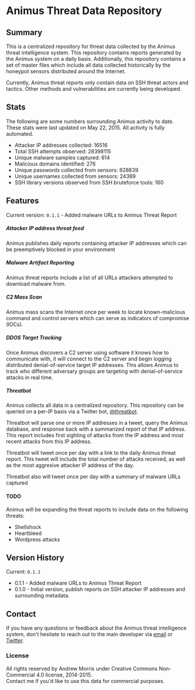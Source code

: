 # Animus Threat Data Repository
## Summary

This is a centralized repository for threat data collected by the Animus threat intelligence system. This repository contains reports generated by the Animus system on a daily basis. Additionally, this repository contains a set of
master files which include all data collected historically by the honeypot sensors distributed around the Internet.  

Currently, Animus threat reports only contain data on SSH threat actors and tactics. Other methods and vulnerabilities are currently being developed.  

## Stats

The following are some numbers surrounding Animus activity to date. These stats were last updated on May 22, 2015. All activity 
is fully automated.
* Attacker IP addresses collected: 16516
* Total SSH attempts observed: 28398115
* Unique malware samples captured: 614
* Malicious domains identified: 276
* Unique passwords collected from sensors: 828839
* Unique usernames collected from sensors: 24389
* SSH library versions observed from SSH bruteforce tools: 160

## Features

Current version: ```0.1.1``` - Added malware URLs to Animus Threat Report  

##### Attacker IP address threat feed

Animus publishes daily reports containing attacker IP addresses which can be preemptively blocked in your environment  

##### Malware Artifact Reporting

Animus threat reports include a list of all URLs attackers attempted to download malware from.  

##### C2 Mass Scan

Animus mass scans the Internet once per week to locate known-malicious command and control servers which can serve as indicators of compromise (IOCs).  

##### DDOS Target Tracking

Once Animus discovers a C2 server using software it knows how to communicate with, it will connect to the C2 server and begin logging distributed denial-of-service target IP addresses. This allows Animus to track who different
adversary groups are targeting with denial-of-service attacks in real time.  

##### Threatbot

Animus collects all data in a centralized repository. This repository can be queried on a per-IP basis via a Twitter bot, [@threatbot](https://twitter.com/threatbot).  

Threatbot will parse one or more IP addresses in a tweet, query the Animus database, and response back with a summarized report of that IP address. This report includes first sighting of attacks from the IP address and most recent 
attacks from this IP address.  

Threatbot will tweet once per day with a link to the daily Animus threat report. This tweet will include the total number of attacks received, as well as the most aggresive attacker IP address of the day. 

Threatbot also will tweet once per day with a summary of malware URLs captured

#### TODO

Animus will be expanding the threat reports to include data on the following threats:
* Shellshock
* Heartbleed
* Wordpress attacks

## Version History

Current: ```0.1.1```  

* 0.1.1 - Added malware URLs to Animus Threat Report
* 0.1.0 - Initial version, publish reports on SSH attacker IP addresses and surrounding metadata.

## Contact

If you have any questions or feedback about the Animus threat intelligence system, don't hesitate to reach out to the main developer via [email](mailto:andrew@morris.guru) or [Twitter](https://twitter.com/andrew___morris).  

### License

All rights reserved by Andrew Morris under Creative Commons Non-Commercial 4.0 license, 2014-2015.  
Contact me if you'd like to use this data for commercial purposes.  
